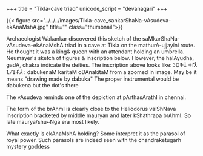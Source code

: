 +++
title = "Tikla-cave triad"
unicode_script = "devanagari"
+++

{{< figure src="../../../images/Tikla-cave_sankarShaNa-vAsudeva-ekAnaMshA.jpg" title="" class="thumbnail">}}



Archaeologist Wakankar discovered this sketch of the saMkarShaNa-vAsudeva-ekAnaMshA triad in a cave at Tikla on the mathurA-ujjayini route. He thought it was a king& queen with an attendant holding an umbrella. Neumayer's sketch of figures & inscription below. However, the halAyudha, gadA, chakra indicate the deities. The inscription above looks like: 𑀤𑀩𑀼𑀓𑁂𑀦𑀁 𑀓𑀭𑀺𑀢𑀁 𑀑𑀟𑀸𑀦𑀓𑀺𑀢𑀁 : dabukenaM karitaM oDAnakitaM from a zoomed in image. May be it means "drawing made by dabuka" The proper instrumental would be dabukena but the dot's there

The vAsudeva reminds one of the depiction at pArthasArathI in chennai. 

The form of the brAhmI is clearly close to the Heliodorus vaiShNava inscription bracketed by middle mauryan and later kShathrapa brAhmI. So late maurya/shu~Nga era most likely. 

What exactly is ekAnaMshA holding? Some interpret it as the parasol of royal power. Such parasols are indeed seen with the chandraketugarh mystery goddess

